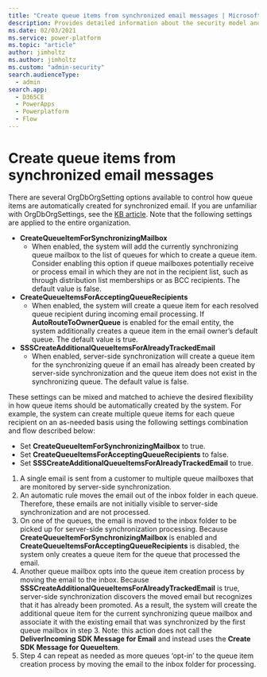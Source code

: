 ```yaml
---
title: "Create queue items from synchronized email messages | MicrosoftDocs"
description: Provides detailed information about the security model and concepts in Microsoft Dataverse.
ms.date: 02/03/2021
ms.service: power-platform
ms.topic: "article"
author: jimholtz
ms.author: jimholtz
ms.custom: "admin-security"
search.audienceType: 
  - admin
search.app:
  - D365CE
  - PowerApps
  - Powerplatform
  - Flow
---
```

# Create queue items from synchronized email messages

There are several OrgDbOrgSetting options available to control how queue items are automatically created for synchronized email. If you are unfamiliar with OrgDbOrgSettings, see the [KB article](https://support.microsoft.com/topic/orgdborgsettings-tool-for-microsoft-dynamics-crm-20a10f46-2a24-a156-7144-365d49b842ba). Note that the following settings are applied to the entire organization.

- **CreateQueueItemForSynchronizingMailbox**
  - When enabled, the system will add the currently synchronizing queue mailbox to the list of queues for which to create a queue item. Consider enabling this option if queue mailboxes potentially receive or process email in which they are not in the recipient list, such as through distribution list memberships or as BCC recipients.  The default value is false.
- **CreateQueueItemsForAcceptingQueueRecipients**
  - When enabled, the system will create a queue item for each resolved queue recipient during incoming email processing. If **AutoRouteToOwnerQueue** is enabled for the email entity, the system additionally creates a queue item in the email owner’s default queue.  The default value is true.
- **SSSCreateAdditionalQueueItemsForAlreadyTrackedEmail**
  - When enabled, server-side synchronization will create a queue item for the synchronizing queue if an email has already been created by server-side synchronization and the queue item does not exist in the synchronizing queue. The default value is false.

These settings can be mixed and matched to achieve the desired flexibility in how queue items should be automatically created by the system. For example, the system can create multiple queue items for each queue recipient on an as-needed basis using the following settings combination and flow described below:

- Set **CreateQueueItemForSynchronizingMailbox** to true.
- Set **CreateQueueItemsForAcceptingQueueRecipients** to false.
- Set **SSSCreateAdditionalQueueItemsForAlreadyTrackedEmail** to true.

1. A single email is sent from a customer to multiple queue mailboxes that are monitored by server-side synchronization.
2. An automatic rule moves the email out of the inbox folder in each queue. Therefore, these emails are not initially visible to server-side synchronization and are not processed.
3. On one of the queues, the email is moved to the inbox folder to be picked up for server-side synchronization processing. Because **CreateQueueItemForSynchronizingMailbox** is enabled and **CreateQueueItemsForAcceptingQueueRecipients** is disabled, the system only creates a queue item for the queue that processed the email.
4. Another queue mailbox opts into the queue item creation process by moving the email to the inbox. Because **SSSCreateAdditionalQueueItemsForAlreadyTrackedEmail** is true, server-side synchronization discovers the moved email but recognizes that it has already been promoted. As a result, the system will create the additional queue item for the current synchronizing queue mailbox and associate it with the existing email that was synchronized by the first queue mailbox in step 3.  Note: this action does not call the **DeliverIncoming SDK Message for Email** and instead uses the **Create SDK Message for QueueItem**.
5. Step 4 can repeat as needed as more queues ‘opt-in’ to the queue item creation process by moving the email to the inbox folder for processing.

